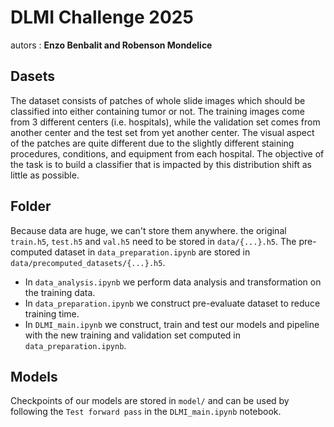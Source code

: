 # DLMI Challenge 2025

autors : **Enzo Benbalit and Robenson Mondelice**

## Dasets
The dataset consists of patches of whole slide images which should be classified into either containing tumor or not. The training images come from 3 different centers (i.e. hospitals), while the validation set comes from another center and the test set from yet another center. The visual aspect of the patches are quite different due to the slightly different staining procedures, conditions, and equipment from each hospital. The objective of the task is to build a classifier that is impacted by this distribution shift as little as possible.


## Folder

Because data are huge, we can't store them anywhere. the original `train.h5`, `test.h5` and `val.h5` need to be stored in `data/{...}.h5`. The pre-computed dataset in `data_preparation.ipynb` are stored in `data/precomputed_datasets/{...}.h5`.

- In `data_analysis.ipynb` we perform data analysis and transformation on the training data. 
- In `data_preparation.ipynb` we construct pre-evaluate dataset to reduce training time.
- In `DLMI_main.ipynb` we construct, train and test our models and pipeline with the new training and validation set computed in `data_preparation.ipynb`.

## Models 

Checkpoints of our models are stored in `model/` and can be used by following the `Test forward pass` in the `DLMI_main.ipynb` notebook.
